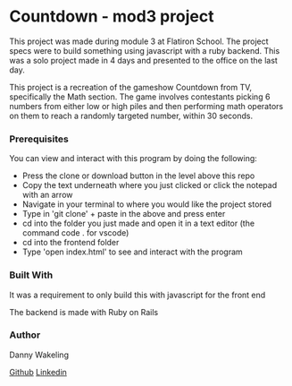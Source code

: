 <h1> Countdown - mod3 project </h1> 

<p> This project was made during module 3 at Flatiron School. The project specs were to build something using
javascript with a ruby backend. This was a solo project made in 4 days and presented to the office on the last day.</p>

<p> This project is a recreation of the gameshow Countdown from TV, specifically the Math section. The game involves contestants picking 6 numbers from either low or high piles and then performing math operators on them to reach a randomly targeted number, within 30 seconds. </p>

<h3> Prerequisites </h3> 

<p> You can view and interact with this program by doing the following: </p>
<ul>
  <li> Press the clone or download button in the level above this repo</li>
  <li> Copy the text underneath where you just clicked or click the notepad with an arrow</li>
  <li> Navigate in your terminal to where you would like the project stored</li>
  <li> Type in 'git clone' + paste in the above and press enter</li>
  <li> cd into the folder you just made and open it in a text editor (the command code . for vscode)</li>
  <li> cd into the frontend folder </li>
  <li> Type 'open index.html' to see and interact with the program </li> 
 </ul>

<h3> Built With </h3>

<p> It was a requirement to only build this with javascript for the front end </p>
<p> The backend is made with Ruby on Rails </p>

<h3> Author </h3>

<p> Danny Wakeling </p>
<a href="https://github.com/dwake5">Github</a>
<a href="https://www.linkedin.com/in/danny-wakeling1/">Linkedin</a>
